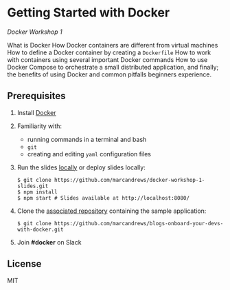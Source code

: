 # Getting Started with Docker

_Docker Workshop 1_

What is Docker How Docker containers are different from virtual machines How to define a Docker container by creating a `Dockerfile` How to work with containers using several important Docker commands How to use Docker Compose to orchestrate a small distributed application, and finally; the benefits of using Docker and common pitfalls beginners experience.

## Prerequisites

1.  Install [Docker](https://docs.docker.com/engine/installation/)
1.  Familiarity with:

    - running commands in a terminal and bash
    - `git`
    - creating and editing `yaml` configuration files

1.  Run the slides [locally](https://marcandrews.github.io/docker-workshop-1-slides) or deploy slides locally:
    ```
    $ git clone https://github.com/marcandrews/docker-workshop-1-slides.git
    $ npm install
    $ npm start # Slides available at http://localhost:8080/
    ```
1.  Clone the [associated repository](https://github.com/marcandrews/blogs-onboard-your-devs-with-docker) containing the sample application:
    ```shell
    $ git clone https://github.com/marcandrews/blogs-onboard-your-devs-with-docker.git
    ```
1.  Join **#docker** on Slack

## License

MIT
